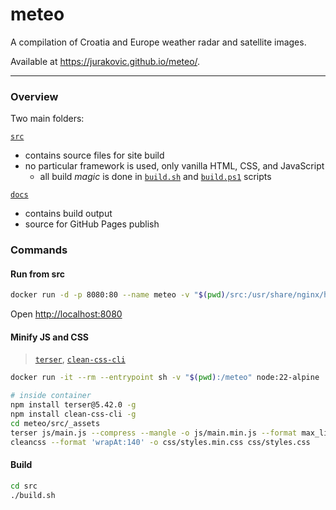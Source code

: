 
# meteo

A compilation of Croatia and Europe weather radar and satellite images.

Available at <https://jurakovic.github.io/meteo/>.

* * *

### Overview

Two main folders:

[`src`](./src)
- contains source files for site build
- no particular framework is used, only vanilla HTML, CSS, and JavaScript
	- all build *magic* is done in [`build.sh`](./src/build.sh) and [`build.ps1`](./src/build.ps1) scripts

[`docs`](./docs)
- contains build output
- source for GitHub Pages publish

### Commands

#### Run from src

```bash
docker run -d -p 8080:80 --name meteo -v "$(pwd)/src:/usr/share/nginx/html" nginx
```

Open <http://localhost:8080>

#### Minify JS and CSS

> [`terser`](https://www.npmjs.com/package/terser), [`clean-css-cli`](https://www.npmjs.com/package/clean-css-cli)

```bash
docker run -it --rm --entrypoint sh -v "$(pwd):/meteo" node:22-alpine

# inside container
npm install terser@5.42.0 -g
npm install clean-css-cli -g
cd meteo/src/_assets
terser js/main.js --compress --mangle -o js/main.min.js --format max_line_len=140
cleancss --format 'wrapAt:140' -o css/styles.min.css css/styles.css
```

#### Build

```bash
cd src
./build.sh
```
